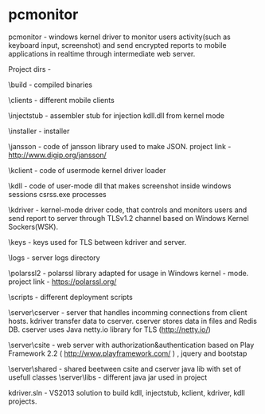 pcmonitor
=========

pcmonitor - windows kernel driver to monitor users activity(such as keyboard input, screenshot) and send encrypted reports to mobile applications in realtime through intermediate web server.

Project dirs -

\build - compiled binaries

\clients - different mobile clients

\injectstub - assembler stub for injection kdll.dll from kernel mode

\installer - installer

\jansson - code of jansson library used to make JSON. project link - http://www.digip.org/jansson/

\kclient - code of usermode kernel driver loader

\kdll - code of user-mode dll that makes screenshot inside windows sessions csrss.exe processes

\kdriver - kernel-mode driver code, that controls and monitors users and send report to server through TLSv1.2 channel based on Windows Kernel Sockers(WSK).

\keys - keys used for TLS between kdriver and server.

\logs - server logs directory

\polarssl2 - polarssl library adapted for usage in Windows kernel - mode. project link - https://polarssl.org/

\scripts - different deployment scripts

\server\cserver - server that handles incomming connections from client hosts. kdriver transfer data to cserver.
cserver stores data in files and Redis DB. cserver uses Java netty.io library for TLS (http://netty.io/)

\server\csite - web server with authorization&authentication based on Play Framework 2.2 ( http://www.playframework.com/ ) , jquery and bootstap

\server\shared - shared beetween csite and cserver java lib with set of usefull classes
\server\libs - different java jar used in project

kdriver.sln - VS2013 solution to build kdll, injectstub, kclient, kdriver, kdll projects.





